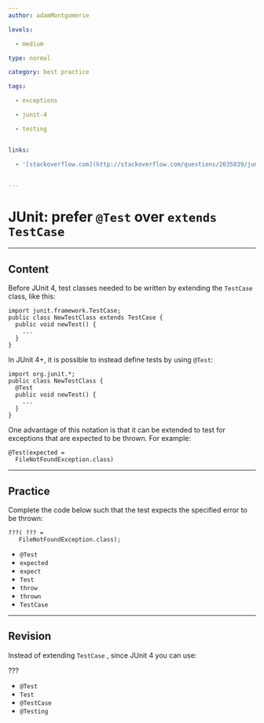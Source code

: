 ```yaml
---
author: adamMontgomerie

levels:

  - medium

type: normal

category: best practice

tags:

  - exceptions

  - junit-4

  - testing


links:

  - '[stackoverflow.com](http://stackoverflow.com/questions/2635839/junit-confusion-use-extend-testcase-or-test){website}'


---
```


# JUnit: prefer `@Test` over `extends TestCase`

---
## Content

Before JUnit 4, test classes needed to be written by extending the `TestCase` class, like this:
```
import junit.framework.TestCase;
public class NewTestClass extends TestCase {
  public void newTest() {
    ...
  }
}
```
In JUnit 4+, it is possible to instead define tests by using `@Test`:
```
import org.junit.*;
public class NewTestClass {
  @Test
  public void newTest() {
    ...
  }
}
```
One advantage of this notation is that it can be extended to test for exceptions that are expected to be thrown. For example:
```
@Test(expected =
  FileNotFoundException.class)
```

---
## Practice

Complete the code below such that the test expects the specified error to be thrown:
```
???( ??? = 
   FileNotFoundException.class);
```


* `@Test` 
* `expected` 
* `expect` 
* `Test` 
* `throw` 
* `thrown` 
* `TestCase`

---
## Revision

Instead of extending `TestCase` , since JUnit 4 you can use:

???


* `@Test` 
* `Test` 
* `@TestCase` 
* `@Testing`

